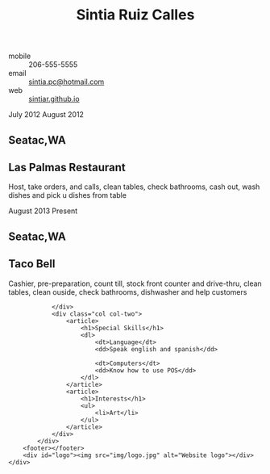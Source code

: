 <!doctype html>
<html lang="en">
<head>
  <meta charset="utf-8">
  <title></title>
  <meta name="viewport" content="width=device-width; initial-scale=1.0; maximum-scale=1.0; user-scalable=0;">
  <link rel="stylesheet" href="css/style.css">
</head>
<body>
  <div id="container">
		<div id="inner-wrap">		
		    <div id="main" role="main">
				<div class="col col-one">
					<div>
					    <header>
							<hgroup>							
								<h1>Sintia Ruiz Calles</h1>
								<h2></h2>
							</hgroup>
					    </header>						
						<div id="contact-info">
							<dl>
								<dt>mobile</dt>
								<dd>206-555-5555</dd>
								<dt>email</dt>
								<dd><a href="mailto:nobody.special@nobodycares.com?subject=feedback">sintia.pc@hotmail.com</a></dd>
								<dt>web</dt>
								<dd><a href="#">sintiar.github.io</a></dd>
							</dl>
						</div>							
						<article>
							<div class="date-ranges">
							    <span class="job-start">July 2012</span>
							    <span class="job-end">August 2012</span>
							</div>						
							<hgroup>
								<h1 class="job-location">Seatac,WA</h1>
								<h2 class="job-title">Las Palmas Restaurant</h2>														
							</hgroup>
							<p class="job-details">Host, take orders, and calls, clean tables, check bathrooms, cash out, wash dishes and pick u dishes from table</p>
						</article>
						<article>
							<div class="date-ranges">
							    <span class="job-start">August 2013</span>
							    <span class="job-end">Present</span>
							</div>							
							<hgroup>
								<h1 class="job-location">Seatac,WA</h1>
								<h2 class="job-title">Taco Bell</h2>								
							</hgroup>							
							<p class="job-details">Cashier, pre-preparation, count till, stock front counter and drive-thru, clean tables, clean ouside, check bathrooms, dishwasher and help customers</p>

				</div>
				<div class="col col-two">	
					<article>
						<h1>Special Skills</h1>
						<dl>
							<dt>Language</dt>
							<dd>Speak english and spanish</dd>
						
							<dt>Computers</dt>
							<dd>Know how to use POS</dd>
						</dl>
					</article>
					<article>
						<h1>Interests</h1>
						<ul>
							<li>Art</li>
						</ul>
					</article>			
				</div>
	    	</div>
	    <footer></footer>
		<div id="logo"><img src="img/logo.jpg" alt="Website logo"></div>
	</div>
  </div>
</body>
</html>
